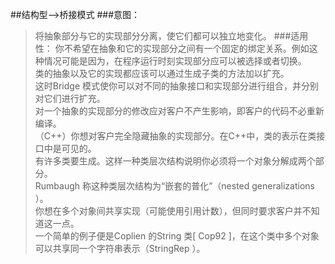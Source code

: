 ##结构型-->桥接模式
###意图：
>将抽象部分与它的实现部分分离，使它们都可以独立地变化。
###适用性：
>你不希望在抽象和它的实现部分之间有一个固定的绑定关系。例如这种情况可能是因为，在程序运行时刻实现部分应可以被选择或者切换。<br>
类的抽象以及它的实现都应该可以通过生成子类的方法加以扩充。<br>
这时Bridge 模式使你可以对不同的抽象接口和实现部分进行组合，并分别对它们进行扩充。<br>
对一个抽象的实现部分的修改应对客户不产生影响，即客户的代码不必重新编译。<br>
（C++）你想对客户完全隐藏抽象的实现部分。在C++中，类的表示在类接口中是可见的。<br>
有许多类要生成。这样一种类层次结构说明你必须将一个对象分解成两个部分。<br>
Rumbaugh 称这种类层次结构为“嵌套的普化”（nested generalizations ）。<br>
你想在多个对象间共享实现（可能使用引用计数），但同时要求客户并不知道这一点。<br>
一个简单的例子便是Coplien 的String 类[ Cop92 ]，在这个类中多个对象可以共享同一个字符串表示（StringRep ）。